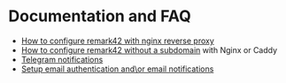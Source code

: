 # Documentation and FAQ

- [How to configure remark42 with nginx reverse proxy](nginx-proxy.md)
- [How to configure remark42 without a subdomain](subdomain.md) with Nginx or Caddy
- [Telegram notifications](telegram.md)
- [Setup email authentication and\or email notifications](email.md)
